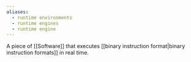 ```yaml
---
aliases:
  - runtime environments
  - runtime engines
  - runtime engine
---
```

A piece of [[Software]] that executes [[binary instruction format|binary instruction formats]] in real time.